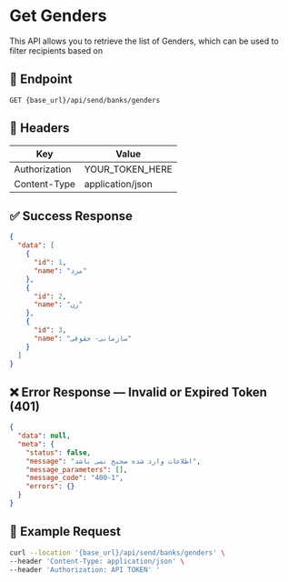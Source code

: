# Get Genders

This API allows you to retrieve the list of Genders, which can be used to filter recipients based on 

## 📍 Endpoint

```
GET {base_url}/api/send/banks/genders
```

## 🧾 Headers

| Key           | Value            |
|---------------|------------------|
| Authorization | YOUR_TOKEN_HERE  |
| Content-Type  | application/json |


## ✅ Success Response

```json
{
  "data": [
    {
      "id": 1,
      "name": "مرد"
    },
    {
      "id": 2,
      "name": "زن"
    },
    {
      "id": 3,
      "name": "سازمانی- حقوقی"
    }
  ]
}
```

## ❌ Error Response — Invalid or Expired Token (401)

```json
{
  "data": null,
  "meta": {
    "status": false,
    "message": "اطلاعات وارد شده صحیح نمی باشد",
    "message_parameters": [],
    "message_code": "400-1",
    "errors": {}
  }
}
```

## 🧪 Example Request

```bash
curl --location '{base_url}/api/send/banks/genders' \
--header 'Content-Type: application/json' \
--header 'Authorization: API TOKEN' '
```
